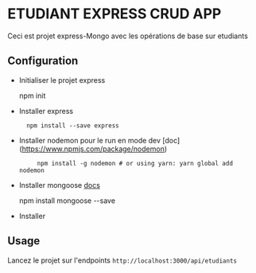 # ETUDIANT EXPRESS CRUD APP 
Ceci est projet express-Mongo avec les opérations de base sur etudiants

## Configuration
-   Initialiser le projet express
  
    npm init
 
- Installer express 
    
        npm install --save express
    
- Installer nodemon pour le run en mode dev [doc] (https://www.npmjs.com/package/nodemon)
    
           npm install -g nodemon # or using yarn: yarn global add nodemon
    
- Installer mongoose [docs](https://mongoosejs.com/docs/index.html)

  
    npm install mongoose --save
  

- Installer  

## Usage

Lancez le projet sur l'endpoints `http://localhost:3000/api/etudiants`

